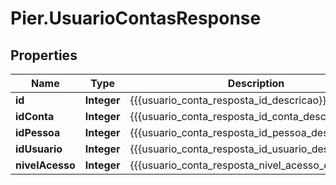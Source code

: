# Pier.UsuarioContasResponse

## Properties
Name | Type | Description | Notes
------------ | ------------- | ------------- | -------------
**id** | **Integer** | {{{usuario_conta_resposta_id_descricao}}} | [optional] 
**idConta** | **Integer** | {{{usuario_conta_resposta_id_conta_descricao}}} | [optional] 
**idPessoa** | **Integer** | {{{usuario_conta_resposta_id_pessoa_descricao}}} | [optional] 
**idUsuario** | **Integer** | {{{usuario_conta_resposta_id_usuario_descricao}}} | [optional] 
**nivelAcesso** | **Integer** | {{{usuario_conta_resposta_nivel_acesso_descricao}}} | [optional] 


